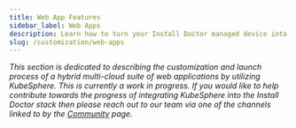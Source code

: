 ```yaml
---
title: Web App Features
sidebar_label: Web Apps
description: Learn how to turn your Install Doctor managed device into a secure, full-fledged web app server. Find out more about Install Doctor's unique integration with KubeSphere.
slug: /customization/web-apps
---
```


*This section is dedicated to describing the customization and launch process of a hybrid multi-cloud suite of web applications by utilizing KubeSphere. This is currently a work in progress. If you would like to help contribute towards the progress of integrating KubeSphere into the Install Doctor stack then please reach out to our team via one of the channels linked to by the [Community](https://install.doctor/community) page.*
